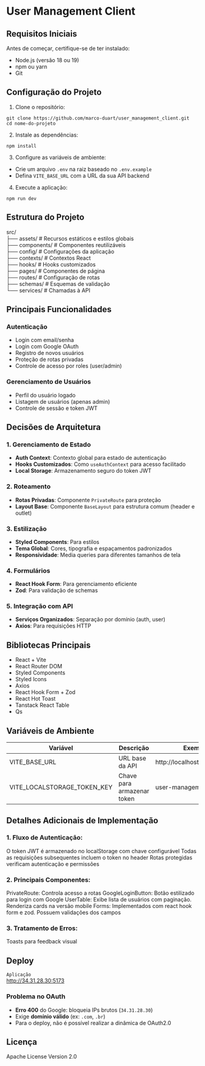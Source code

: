 # User Management Client

## Requisitos Iniciais

Antes de começar, certifique-se de ter instalado:
- Node.js (versão 18 ou 19)
- npm ou yarn
- Git

## Configuração do Projeto

1. Clone o repositório:
```
git clone https://github.com/marco-duart/user_management_client.git
cd nome-do-projeto
```

2. Instale as dependências:
```
npm install
```

3. Configure as variáveis de ambiente:
- Crie um arquivo `.env` na raiz baseado no `.env.example`
- Defina `VITE_BASE_URL` com a URL da sua API backend

4. Execute a aplicação:
```
npm run dev
```

## Estrutura do Projeto
src/  
├── assets/ # Recursos estáticos e estilos globais  
├── components/ # Componentes reutilizáveis  
├── config/ # Configurações da aplicação  
├── contexts/ # Contextos React  
├── hooks/ # Hooks customizados  
├── pages/ # Componentes de página  
├── routes/ # Configuração de rotas  
├── schemas/ # Esquemas de validação  
└── services/ # Chamadas à API  


## Principais Funcionalidades

### Autenticação
- Login com email/senha
- Login com Google OAuth
- Registro de novos usuários
- Proteção de rotas privadas
- Controle de acesso por roles (user/admin)

### Gerenciamento de Usuários
- Perfil do usuário logado
- Listagem de usuários (apenas admin)
- Controle de sessão e token JWT

## Decisões de Arquitetura

### 1. Gerenciamento de Estado
- **Auth Context**: Contexto global para estado de autenticação
- **Hooks Customizados**: Como `useAuthContext` para acesso facilitado
- **Local Storage**: Armazenamento seguro do token JWT

### 2. Roteamento
- **Rotas Privadas**: Componente `PrivateRoute` para proteção
- **Layout Base**: Componente `BaseLayout` para estrutura comum (header e outlet)

### 3. Estilização
- **Styled Components**: Para estilos
- **Tema Global**: Cores, tipografia e espaçamentos padronizados
- **Responsividade**: Media queries para diferentes tamanhos de tela

### 4. Formulários
- **React Hook Form**: Para gerenciamento eficiente
- **Zod**: Para validação de schemas

### 5. Integração com API
- **Serviços Organizados**: Separação por domínio (auth, user)
- **Axios**: Para requisições HTTP

## Bibliotecas Principais
- React + Vite
- React Router DOM
- Styled Components
- Styled Icons
- Axios
- React Hook Form + Zod
- React Hot Toast
- Tanstack React Table
- Qs

## Variáveis de Ambiente
| Variável                    | Descrição                  | Exemplo                      |
|-----------------------------|----------------------------|------------------------------|
| VITE_BASE_URL               | URL base da API            | http://localhost:3001/api/v1 |
| VITE_LOCALSTORAGE_TOKEN_KEY | Chave para armazenar token | user-management-token        |

## Detalhes Adicionais de Implementação
### 1. Fluxo de Autenticação:

O token JWT é armazenado no localStorage com chave configurável
Todas as requisições subsequentes incluem o token no header
Rotas protegidas verificam autenticação e permissões

### 2. Principais Componentes:

PrivateRoute: Controla acesso a rotas
GoogleLoginButton: Botão estilizado para login com Google
UserTable: Exibe lista de usuários com paginação. Renderiza cards na versão mobile
Forms: Implementados com react hook form e zod. Possuem validações dos campos

### 3. Tratamento de Erros:

Toasts para feedback visual

## **Deploy**  
`Aplicação`  
http://34.31.28.30:5173   

### Problema no OAuth
- **Erro 400** do Google: bloqueia IPs brutos (`34.31.28.30`)  
- Exige **domínio válido** (ex: `.com`, `.br`)  
- Para o deploy, não é possível realizar a dinâmica de OAuth2.0 

## Licença
Apache License Version 2.0